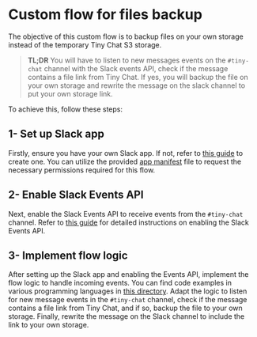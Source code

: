 # Custom flow for files backup 

The objective of this custom flow is to backup files on your own storage instead of the temporary Tiny Chat S3 storage.

> **TL;DR** You will have to listen to new messages events on the `#tiny-chat` channel with the Slack events API, check if the message contains a file link from Tiny Chat. If yes, you will backup the file on your own storage and rewrite the message on the slack channel to put your own storage link.

To achieve this, follow these steps:

## 1- Set up Slack app 

Firstly, ensure you have your own Slack app. If not, refer to [this guide](/slack-app/intro.md) to create one. You can utilize the provided [app manifest](app-manifest.json) file to request the necessary permissions required for this flow.

## 2- Enable Slack Events API

Next, enable the Slack Events API to receive events from the `#tiny-chat` channel. Refer to [this guide](/slack-events-api/intro.md) for detailed instructions on enabling the Slack Events API.

## 3- Implement flow logic

After setting up the Slack app and enabling the Events API, implement the flow logic to handle incoming events. You can find code examples in various programming languages in [this directory](examples). Adapt the logic to listen for new message events in the `#tiny-chat` channel, check if the message contains a file link from Tiny Chat, and if so, backup the file to your own storage. Finally, rewrite the message on the Slack channel to include the link to your own storage.